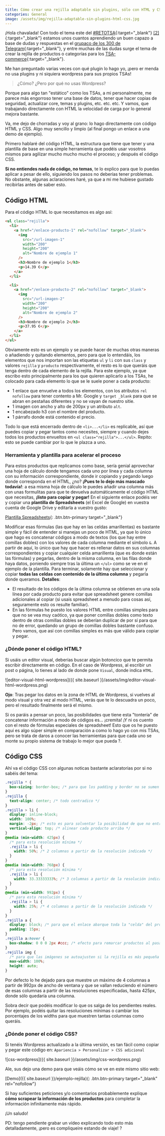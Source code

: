 ```yaml
---
title: Cómo crear una rejilla adaptable sin plugins, sólo con HTML y CSS
categories: General
image: /assets/img/rejilla-adaptable-sin-plugins-html-css.jpg
---
```


¡Hola chavalada! Con todo el tema este del [#RETOTSA](https://www.youtube.com/watch?v=FXqwMT6bcdw){:target="_blank"} [[2]](https://www.youtube.com/watch?v=2A8XYbPXfo0){:target="\_blank"} estamos unos cuantos aprendiendo un buen capazo a base de dudas y respuestas en el [grupaco de los 300 de Telegram](https://images-na.ssl-images-amazon.com/images/M/MV5BMTMwNTg5MzMwMV5BMl5BanBnXkFtZTcwMzA2NTIyMw@@._V1_SX1777_CR0,0,1777,937_AL_.jpg){:target="\_blank"}, y entre muchas de las dudas surge el tema de crear la rejilla de productos o categorías para los [TSA-commerce](https://romualdfons.com/crear-tienda-online-de-afiliados/){:target="\_blank"}.

Me han preguntado varias veces con qué plugin lo hago yo, ¡pero er menda no usa plugins y ni siquiera wordpress para sus propios TSAs!

> ¿Cómo? ¿Pero por qué no usas Wordpress?

Porque para algo tan "estático" como los TSAs, a mi personalmente, me parece más engorroso tener una base de datos, tener que hacer copias de seguridad, actualizar core, temas y plugins, etc. etc. etc. Y vamos, que trabajando directamente con HTML la velocidad de carga por lo general mejora bastante.

Va, me dejo de chorradas y voy al grano: lo hago directamente con código HTML y CSS. Algo muy sencillo y limpio (al final pongo un enlace a una demo de ejemplo).

Primero hablaré del código HTML, la estructura que tiene que tener y una plantilla de base en una simple herramienta que podéis usar vosotros mismos para agilizar mucho mucho mucho el proceso; y después el código CSS.

**Si no entiendes nada de código, no temas**, te lo explico para que lo puedas aplicar a pesar de ello, siguiendo los pasos no deberías tener problemas. No obstante, algunas aclaraciones haré, ya que a mi me hubiese gustado recibirlas antes de saber esto.

## Código HTML

Para el código HTML lo que necesitamos es algo así:

```html
<ul class="rejilla">
  <li>
    <a href="/enlace-producto-1" rel="nofollow" target="_blank">
      <img
        src="/url-imagen-1"
        width="200"
        height="200"
        alt="Nombre de ejemplo 1"
      />
      <h3>Nombre de ejemplo 1</h3>
      <p>14.39 €</p>
    </a>
  </li>

  <li>
    <a href="/enlace-producto-2" rel="nofollow" target="_blank">
      <img
        src="/url-imagen-2"
        width="200"
        height="200"
        alt="Nombre de ejemplo 2"
      />
      <h3>Nombre de ejemplo 2</h3>
      <p>37.95 €</p>
    </a>
  </li>
</ul>
```

Obviamente esto es un ejemplo y se puede hacer de muchas otras maneras o añadiendo y quitando elementos, pero para que lo entendáis, los elementos que nos importan son las etiquetas `ul` y `li` con sus `class` y valores `rejilla` y `producto` respectivamente, el resto es lo que queráis que tenga dentro de cada elemento de la rejilla. Para este ejemplo, ya que escribo esto principalmente para los que quieren aplicarlo a los TSAs, he colocado para cada elemento lo que se le suele poner a cada producto:

- 1 enlace que envuelve a todos los elementos, con los atributos `rel nofollow` para tener contento a Mr. Google y `target _blank` para que se abran en pestañas diferentes y no se vayan de nuestro sitie.
- 1 imagen con ancho y alto de 200px y un atributo `alt`.
- 1 encabezado h3 con el nombre del producto.
- 1 párrafo donde está contenido el precio.

Todo lo que está encerrado dentro de `<li>...</li>` es replicable, así que puedes copiar y pegar tantos como necesites, siempre y cuando dejes todos los productos envueltos en `<ul class="rejilla">...</ul>`. Repito: esto se puede cambiar por lo que le plazca a uno.

### Herramienta y plantilla para acelerar el proceso

Para estos productos que replicamos como base, sería genial aprovechar una hoja de cálculo donde tengamos cada uno por línea y cada columna con su información correspondiente, donde ir copiando y pegando luego donde corresponda en el HTML, ¿no? **¡Pues te lo dejo más mascado todavía!**: a esa misma hoja de cálculo le puedes añadir una columna más con unas formulitas para que te devuelva automáticamente el código HTML que necesitas, **¡listo para copiar y pegar!** En el siguiente enlace podéis ver y copiar una **plantilla de Spreadsheets** (el Excel de Google) en vuestra cuenta de Google Drive y editarla a vuestro gusto:

[Plantilla Spreadsheets](https://docs.google.com/spreadsheets/d/1fuPoC3BZ7Tt97j3FcQN7piUu1keMPWl8XC6EUTrIEck){: .btn.btn-primary target="\_blank"}

Modificar esas fórmulas (las que hay en las celdas amarillentas) es bastante simple y fácil de entender si manejas un poco de HTML, ya que lo único que hago es concatenar códigos a modo de textos (los que hay entre comillas dobles) con los valores de cada columna mediante el símbolo `&`. A partir de aquí, lo único que hay que hacer es rellenar datos en sus columnas correspondientes y copiar cualquier celda amarillenta (que es donde están las fórmulas) y pegarlas, dentro de la misma columna, en las filas donde haya datos, poniendo siempre tras la última un `</ul>` como se ve en el ejemplo de la plantilla. Para terminar, solamente hay que seleccionar y copiar **todas las celdas con contenido de la última columna** y pegarla donde queramos. **Detalles**:

- El resultado de los códigos de la última columna se obtienen en una sola línea por cada producto para evitar que spreadsheet genere comillas adicionales al copiar (si usais spreadsheet a menudo para cosas así, seguramente esto os resulte familiar).
- En las fórmulas he puesto los valores HTML entre comillas simples para que no se vea muy caótico, ya que poner comillas dobles como texto dentro de otras comillas dobles se deberían duplicar de por sí para que no de error, quedando un grupo de comillas dobles bastante confuso. Pero vamos, que así con comillas simples es más que válido para copiar y pegar.

### ¿Dónde poner el código HTML?

Si usáis un editor visual, deberías buscar algún botoncico que te permita escribir directamente en código. En el caso de Wordpress, al escribir un post o página, lo tienes al lado de donde pone `Visual`, donde indica `HTML`.

![editor-visual-html-wordpress]({{ site.baseurl }}/assets/img/editor-visual-html-wordpress.png)

**Ojo**: Tras pegar los datos en la zona de HTML de Wordpress, si vuelves al modo visual y otra vez al modo HTML, verás que te lo descuadra un poco, pero el resultado finalmente será el mismo.

Si os paráis a pensar un poco, las posibilidades que tiene esta "tontería" de concatenar información a modo de códigos es... ¡cremita! ¡Y ni os cuento con el resto de fórmulas especiales de spreadsheet! Esto que os he puesto aquí es algo súper simple en comparación a como lo hago yo con mis TSAs, pero se trata de daros a conocer las herramientas para que cada uno se monte su propio sistema de trabajo lo mejor que pueda ?.

## Código CSS

Ahí va el código CSS con algunas noticas bastante aclaratorias por si no sabéis del tema:

```css
.rejilla * {
  box-sizing: border-box; /* para que los padding y border no se sumen al width */
}
.rejilla {
  text-align: center; /* todo centradico */
}
.rejilla > li {
  display: inline-block;
  width: 100%;
  margin: -2px; /* esto es para solventar la posibilidad de que no entren las columnas diseñadas */
  vertical-align: top; /* alinear cada producto arriba */
}
@media (min-width: 425px) {
  /* para esta resolución mínima */
  .rejilla > li {
    width: 50%; /* 2 columnas a partir de la resolución indicada */
  }
}
@media (min-width: 768px) {
  /* para esta resolución mínima */
  .rejilla > li {
    width: 33.33333333%; /* 3 columnas a partir de la resolución indicada */
  }
}
@media (min-width: 992px) {
  /* para esta resolución mínima */
  .rejilla > li {
    width: 25%; /* 4 columnas a partir de la resolución indicada */
  }
}
.rejilla a {
  display: block; /* para que el enlace abarque toda la "celda" del producto */
  padding: 15px;
}
.rejilla a:hover {
  box-shadow: 0 0 0 2px #ccc; /* efecto para remarcar productos al pasar el cursor por encima */
}
.rejilla img {
  /* para que las imágenes se autoajusten si la rejilla es más pequeña */
  max-width: 100%;
  height: auto;
}
```

Por defecto lo he dejado para que muestre un máximo de 4 columnas a partir de 992px de ancho de ventana y que se vallan reduciendo el número de esas columnas a partir de las resoluciones especificadas, hasta 425px, donde sólo quedaría una columna.

Sobra decir que podéis modificar lo que os salga de los pendientes reales. Por ejemplo, podéis quitar las resoluciones mínimas o cambiar los porcentajes de los widths para que muestren tantas columnas como queráis.

### ¿Dónde poner el código CSS?

Si tenéis Wordpress actualizado a la última versión, es tan fácil como copiar y pegar este código en: `Apariencia > Personalizar > CSS adicional`

![css-wordpress]({{ site.baseurl }}/assets/img/css-wordpress.png)

Ale, sus dejo una demo para que veáis cómo se ve en este mismo sitio web:

[Demo]({{ site.baseurl }}/ejemplo-rejilla){: .btn.btn-primary target="\_blank" rel="nofollow"}

Si hay suficientes peticiones y/o comentarios probablemente explique **cómo scrapear la información de los productos** para completar la información infinitamente más rápido.

¡Un saludo!

PD: tengo pendiente grabar un vídeo explicando todo esto más detalladamente, ¡pero es compliqueire estando de viaje! ?

